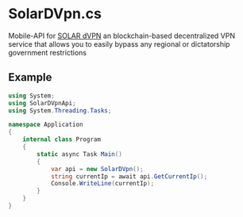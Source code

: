# SolarDVpn.cs
Mobile-API for [SOLAR dVPN](https://play.google.com/store/apps/details?id=ee.solarlabs.dvpn) an blockchain-based decentralized VPN service that allows you to easily bypass any regional or dictatorship government restrictions

## Example
```cs
using System;
using SolarDVpnApi;
using System.Threading.Tasks;

namespace Application
{
    internal class Program
    {
        static async Task Main()
        {
            var api = new SolarDVpn();
            string currentIp = await api.GetCurrentIp();
            Console.WriteLine(currentIp);
        }
    }
}
```
